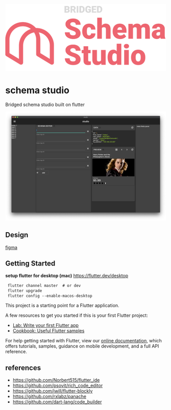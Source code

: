 ![preview](/docs/logo.png)

# schema studio

Bridged schema studio built on flutter

![preview](/docs/macos-preview.png)

## Design

[figma](https://www.figma.com/file/Gaznaw1QHppxvs9UkqNOb0/website?node-id=80%3A0)

## Getting Started

**setup flutter for desktop (mac)**
https://flutter.dev/desktop

```shell script
 flutter channel master  # or dev
 flutter upgrade
 flutter config --enable-macos-desktop
```


This project is a starting point for a Flutter application.

A few resources to get you started if this is your first Flutter project:


- [Lab: Write your first Flutter app](https://flutter.dev/docs/get-started/codelab)
- [Cookbook: Useful Flutter samples](https://flutter.dev/docs/cookbook)

For help getting started with Flutter, view our
[online documentation](https://flutter.dev/docs), which offers tutorials,
samples, guidance on mobile development, and a full API reference.


## references
- https://github.com/Norbert515/flutter_ide
- https://github.com/psovit/rich_code_editor
- https://github.com/jwill/flutter-blockly
- https://github.com/rxlabz/panache
- https://github.com/dart-lang/code_builder
